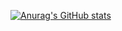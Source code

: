 
[![Anurag's GitHub stats](https://github-readme-stats.vercel.app/api=Ocalak)](https://github.com/anuraghazra/github-readme-stats)
